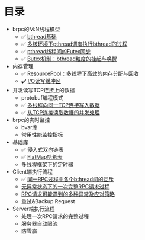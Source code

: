 # 目录
* brpc的M:N线程模型
  * :white_check_mark: [bthread基础](docs/bthread_basis.md)
  * :white_check_mark: [多核环境下pthread调度执行bthread的过程](docs/bthread_schedule.md)
  * :white_check_mark: [pthread线程间的Futex同步](docs/futex.md)
  * :white_check_mark: [Butex机制：bthread粒度的挂起与唤醒](docs/butex.md)
* 内存管理
  * :white_check_mark: [ResourcePool：多线程下高效的内存分配与回收](docs/resource_pool.md)
  * :heavy_check_mark: [I/O读写缓冲区](docs/io_buf.md)
* 并发读写TCP连接上的数据
  * protobuf编程模式
  * :white_check_mark: [多线程向同一TCP连接写入数据](docs/io_write.md)
  * :white_check_mark: [从TCP连接读取数据的并发处理](docs/io_read.md)
* brpc的实时监控
  * bvar库
  * 常用性能监控指标
* 基础库
  * :white_check_mark: [侵入式双向链表](docs/linkedlist.md)
  * :white_check_mark: [FlatMap哈希表](docs/flat_map.md)
  * 多线程框架下的定时器
* Client端执行流程
  * :white_check_mark: [同一RPC过程中各个bthread间的互斥](docs/client_bthread_sync.md)
  * [无异常状态下的一次完整RPC请求过程](docs/client_rpc_normal.md)
  * [RPC请求可能遇到的多种异常及应对策略](docs/client_rpc_exception.md)
  * 重试&Backup Request
* Server端执行流程
  * 处理一次RPC请求的完整过程
  * 服务器自动限流
  * 防雪崩
